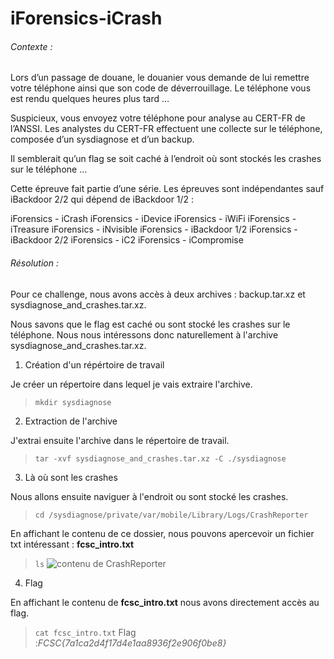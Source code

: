 # iForensics-iCrash 

###### Contexte : 
Lors d’un passage de douane, le douanier vous demande de lui remettre votre téléphone ainsi que son code de déverrouillage. Le téléphone vous est rendu quelques heures plus tard …

Suspicieux, vous envoyez votre téléphone pour analyse au CERT-FR de l’ANSSI. Les analystes du CERT-FR effectuent une collecte sur le téléphone, composée d’un sysdiagnose et d’un backup.

Il semblerait qu’un flag se soit caché à l’endroit où sont stockés les crashes sur le téléphone …

Cette épreuve fait partie d’une série. Les épreuves sont indépendantes sauf iBackdoor 2/2 qui dépend de iBackdoor 1/2 :

iForensics - iCrash
iForensics - iDevice
iForensics - iWiFi
iForensics - iTreasure
iForensics - iNvisible
iForensics - iBackdoor 1/2
iForensics - iBackdoor 2/2
iForensics - iC2
iForensics - iCompromise

###### Résolution : 

Pour ce challenge, nous avons accès à deux archives : backup.tar.xz et sysdiagnose_and_crashes.tar.xz. 

Nous savons que le flag est caché ou sont stocké les crashes sur le téléphone. Nous nous intéressons donc naturellement à l'archive sysdiagnose_and_crashes.tar.xz. 

1. Création d'un répértoire de travail
   
Je créer un répertoire dans lequel je vais extraire l'archive.
> `mkdir sysdiagnose`

2. Extraction de l'archive
   
J'extrai ensuite l'archive dans le répertoire de travail.
> `tar -xvf sysdiagnose_and_crashes.tar.xz -C ./sysdiagnose`

3. Là où sont les crashes

Nous allons ensuite naviguer à l'endroit ou sont stocké les crashes.
> `cd /sysdiagnose/private/var/mobile/Library/Logs/CrashReporter`

En affichant le contenu de ce dossier, nous pouvons apercevoir un fichier txt intéressant : **fcsc_intro.txt** 
> `ls`
![contenu de CrashReporter]()

4. Flag
   
En affichant le contenu de **fcsc_intro.txt** nous avons directement accès au flag.
> `cat fcsc_intro.txt`
Flag :*FCSC{7a1ca2d4f17d4e1aa8936f2e906f0be8}*



